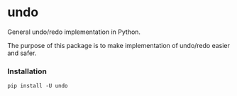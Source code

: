 # undo

General undo/redo implementation in Python.

The purpose of this package is to make implementation of undo/redo easier and safer.

### Installation

```
pip install -U undo
```
